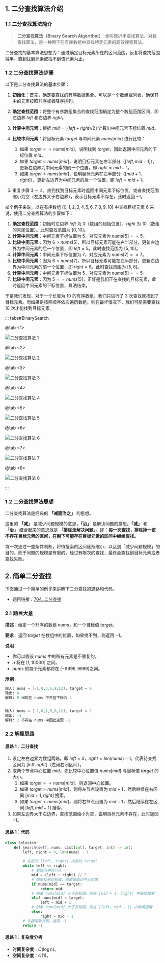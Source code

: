 ## 1. 二分查找算法介绍

### 1.1 二分查找算法简介

> **二分查找算法（Binary Search Algorithm）**：也叫做折半查找算法、对数查找算法，是一种用于在有序数组中查找特定元素的高效搜索算法。

二分查找的基本算法思想为：通过确定目标元素所在的区间范围，反复将查找范围减半，直到找到元素或找不到该元素为止。

### 1.2 二分查找算法步骤

以下是二分查找算法的基本步骤：

1. **初始化**：首先，确定要查找的有序数据集合。可以是一个数组或列表，确保其中的元素按照升序或者降序排列。
2. **确定查找范围**：将整个有序数组集合的查找范围确定为整个数组范围区间，即左边界 $left$ 和右边界 $right$。
3. **计算中间元素**：根据 $mid = \lfloor (left + right) / 2 \rfloor$ 计算出中间元素下标位置 $mid$。
4. **比较中间元素**：将目标元素 $target$ 与中间元素 $nums[mid]$ 进行比较：
   1. 如果 $target == nums[mid]$，说明找到 $target$，因此返回中间元素的下标位置 $mid$。
   2. 如果 $target < nums[mid]$，说明目标元素在左半部分（$[left, mid - 1]$），更新右边界为中间元素的前一个位置，即 $right = mid - 1$。
   3. 如果 $target > nums[mid]$，说明目标元素在右半部分（$[mid + 1, right]$），更新左边界为中间元素的后一个位置，即 $left = mid + 1$。

5. 重复步骤 $3 \sim 4$，直到找到目标元素时返回中间元素下标位置，或者查找范围缩小为空（左边界大于右边界），表示目标元素不存在，此时返回 $-1$。

举个例子来说，以在有序数组 $[0, 1, 2, 3, 4, 5, 6, 7, 8, 9, 10]$ 中查找目标元素 $6$ 来说，使用二分查找算法的步骤如下：

1. **确定查找范围**：初始时左边界 $left$ 为 $0$（数组的起始位置），$right$ 为 $10$（数组的末尾位置）。此时查找范围为 $[0, 10]$。
2. **计算中间元素**：中间元素下标位置为 $5$，对应元素为 $nums[5] == 5$。
3. **比较中间元素**：因为 $6 > nums[5]$，所以目标元素可能在右半部分，更新左边界为中间元素的后一个位置，即 $left = 5$。此时查找范围为 $[5, 10]$。
4. **计算中间元素**：中间元素下标位置为 $7$，对应元素为 $nums[7] == 7$。
5. **比较中间元素**：因为 $6 < nums[7]$，所以目标元素可能在左半部分，更新右边界为中间元素的前一个位置，即 $right = 6$。此时查找范围为 $[5, 6]$。
6. **计算中间元素**：中间元素下标位置为 $5$，对应元素为 $nums[5] == 5$。
7. **比较中间元素**：因为 $5 == nums[5]$，正好是我们正在查找的目标元素，此时返回中间元素的下标位置，算法结束。

于是我们发现，对于一个长度为 $10$ 的有序数组，我们只进行了 $3$ 次查找就找到了目标元素。而如果是按照顺序依次遍历数组，则在最坏情况下，我们可能需要查找 $10$ 次才能找到目标元素。

::: tabs#BinarySearch

@tab <1>

![二分查找算法 1](https://qcdn.itcharge.cn/images/20230907144632.png)

@tab <2>

![二分查找算法 2](https://qcdn.itcharge.cn/images/20230906133742.png)

@tab <3>

![二分查找算法 3](https://qcdn.itcharge.cn/images/20230906133758.png)

@tab <4>

![二分查找算法 4](https://qcdn.itcharge.cn/images/20230906133809.png)

@tab <5>

![二分查找算法 5](https://qcdn.itcharge.cn/images/20230906133820.png)

@tab <6>

![二分查找算法 6](https://qcdn.itcharge.cn/images/20230906133830.png)

@tab <7>

![二分查找算法 7](https://qcdn.itcharge.cn/images/20230906133839.png)

@tab <8>

![二分查找算法 8](https://qcdn.itcharge.cn/images/20230906133848.png)

:::

### 1.2 二分查找算法思想

二分查找算法是经典的 **「减而治之」** 的思想。

这里的 **「减」** 是减少问题规模的意思，**「治」** 是解决问题的意思。**「减」** 和 **「治」** 结合起来的意思就是 **「排除法解决问题」**。即：**每一次查找，排除掉一定不存在目标元素的区间，在剩下可能存在目标元素的区间中继续查找。**

每一次通过一些条件判断，将待搜索的区间逐渐缩小，以达到「减少问题规模」的目的。而于问题的规模是有限的，经过有限次的查找，最终会查找到目标元素或者查找失败。

## 2. 简单二分查找

下面通过一个简单的例子来讲解下二分查找的思路和代码。

- 题目链接：[704. 二分查找](https://leetcode.cn/problems/binary-search/)

### 2.1 题目大意

**描述**：给定一个升序的数组 $nums$，和一个目标值 $target$。

**要求**：返回 $target$ 在数组中的位置，如果找不到，则返回 $-1$。

**说明**：

- 你可以假设 $nums$ 中的所有元素是不重复的。
- $n$ 将在 $[1, 10000]$ 之间。
- $nums$ 的每个元素都将在 $[-9999, 9999]$之间。

**示例**：

```python
输入: nums = [-1,0,3,5,9,12], target = 9
输出: 4
解释: 9 出现在 nums 中并且下标为 4


输入: nums = [-1,0,3,5,9,12], target = 2
输出: -1
解释: 2 不存在 nums 中因此返回 -1
```

### 2.2 解题思路

#### 思路 1：二分查找

1. 设定左右边界为数组两端，即 $left = 0$，$right = len(nums) - 1$，代表待查找区间为 $[left, right]$（左闭右闭区间）。
2. 取两个节点中心位置 $mid$，先比较中心位置值 $nums[mid]$ 与目标值 $target$ 的大小。
   1. 如果 $target == nums[mid]$，则返回中心位置。
   2. 如果 $target > nums[mid]$，则将左节点设置为 $mid + 1$，然后继续在右区间 $[mid + 1, right]$ 搜索。
   3. 如果 $target < nums[mid]$，则将右节点设置为 $mid - 1$，然后继续在左区间 $[left, mid - 1]$ 搜索。
3. 如果左边界大于右边界，查找范围缩小为空，说明目标元素不存在，此时返回 $-1$。

#### 思路 1：代码

```python
class Solution:
    def search(self, nums: List[int], target: int) -> int:
        left, right = 0, len(nums) - 1
        
        # 在区间 [left, right] 内查找 target
        while left <= right:
            # 取区间中间节点
            mid = (left + right) // 2
            # 如果找到目标值，则直接返回中心位置
            if nums[mid] == target:
                return mid
            # 如果 nums[mid] 小于目标值，则在 [mid + 1, right] 中继续搜索
            elif nums[mid] < target:
                left = mid + 1
            # 如果 nums[mid] 大于目标值，则在 [left, mid - 1] 中继续搜索
            else:
                right = mid - 1
        # 未搜索到元素，返回 -1
        return -1
```

#### 思路 1：复杂度分析

- **时间复杂度**：$O(\log n)$。
- **空间复杂度**：$O(1)$。
